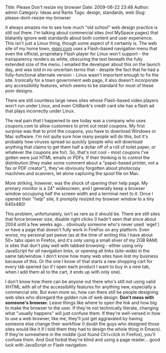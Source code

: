 Title: Please Don't resize my browser
Date: 2009-06-22 23:48
Author: admin
Category: Ideas and Rants
Tags: design, standards, web
Slug: please-dont-resize-my-browser

It always amazes me to see how much "old school" web design practice is
still out there. I'm talking about commercial sites (not MySpace pages)
that blatantly ignore web standards about both content and user
experience. This isn't just a Linux thing, though some aspect of it
certainly is. The web site of my home town, [mpnj.com][] uses a
Flash-based navigation menu that even the official, proprietary Flash
player for Linux won't support - the transparency renders as white,
obscuring the text beneath the fully extended size of the menu. I
emailed the developer about this on the launch day, and was told in no
uncertain terms that - despite the fact that he had a fully-functional
alternate version - Linux wasn't important enough to fix the site.
Ironically for a town government web page, it also doesn't incorporate
any accessibility features, which seems to be standard for most of these
poor designs.

There are still countless large news sites whose Flash-based video
players won't run under Linux, and even CitiBank's credit card site has
a flash ad that plays incorrectly under Linux.

The real pain that I happened to see today was a company who uses
coupons.com to allow customers to print out retail coupons. My first
surprise was that to print the coupons, you have to download Windows or
Mac software. I'm not quite sure how many people will do this, but it's
probably how viruses spread so quickly (people who will download
anything that claims to get them half a dollar off of a roll of toilet
paper, or whatever the coupons are for). So, that's not cool - most
coupons I've gotten were just HTML emails or PDFs. If their thinking is
to control the distribution (they make some comment about a "paper-based
printer, not a fax or PDF creator"), they've obviously forgotten about
photocopy machines and scanners, let alone capturing the spool file on
Mac.

More striking, however, was the shock of opening their help page. My
primary monitor is a 24" widescreen, and I generally keep a browser
window occupying half the screen width and a terminal next to it. Once I
opened their "help" site, it promptly resized my browser window to a
tiny 640x480!

This problem, unfortunately, isn't as rare as it should be. There are
still sites that force browser size, disable right clicks (I hadn't seen
that since about 2004 until a few weeks ago... obviously someone who's
never used \`wget\`) or have a page that doesn't fully work in FireFox
on any platform. Even worse, my personal pet peeve (as at the time of
writing this I have about 50+ tabs open in Firefox, and it's only using
a small sliver of my 2GB RAM) is sites that don't play well with tabbed
browsing - either using only JavaScript for *all* navigation links, or
opening all links (site-wide) in the same tab/window. I don't know how
many web sites have lost my business because of this. Or the one I know
of that starts a new shopping cart for every tab opened (so if I open
each product I want to buy in a new tab, when I add them all to the
cart, it ends up with only one).

I don't know how there can be anyone out there who's still not using
valid XHTML with all of the accessibility features for anything new,
especially a commercial site. But even more so, how can there still be
people designing web sites who disregard the golden rule of web design:
**Don't mess with someone's browser.** Leave things like where to open
the link and how big to make the browser to the user. If they're not
technically literate, changing what "usually happens" will just confuse
them. If they're well-versed in how to use a web browser, like me,
they'll just get aggravated by having someone else change their workflow
(I doubt the guys who designed those sites would like it if I told them
they had to design the whole thing in Emacs). If they're somewhere in
the middle (just found Ctrl+click in Firefox), you'll confuse them. And
God forbid they're blind and using a page reader... good luck with
JavaScript or Flash navigation.

  [mpnj.com]: http://www.mpnj.com
